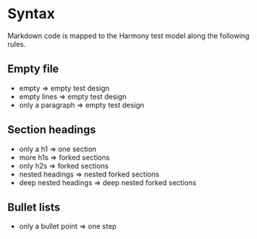 # Syntax

Markdown code is mapped to the Harmony test model along the following rules.

## Empty file

- empty => empty test design
- empty lines => empty test design
- only a paragraph => empty test design

## Section headings

- only a h1 => one section
- more h1s => forked sections
- only h2s => forked sections
- nested headings => nested forked sections
- deep nested headings => deep nested forked sections

## Bullet lists

- only a bullet point => one step
